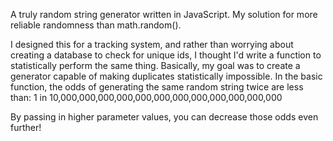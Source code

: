 
A truly random string generator written in JavaScript. My solution for more reliable randomness than math.random().

I designed this for a tracking system, and rather than worrying about creating a database to check for unique ids, I thought I'd write a function to statistically perform the same thing. Basically, my goal was to create a generator capable of making duplicates statistically impossible. In the basic function, the odds of generating the same random string twice are less than: 1 in 10,000,000,000,000,000,000,000,000,000,000,000,000

By passing in higher parameter values, you can decrease those odds even further!
